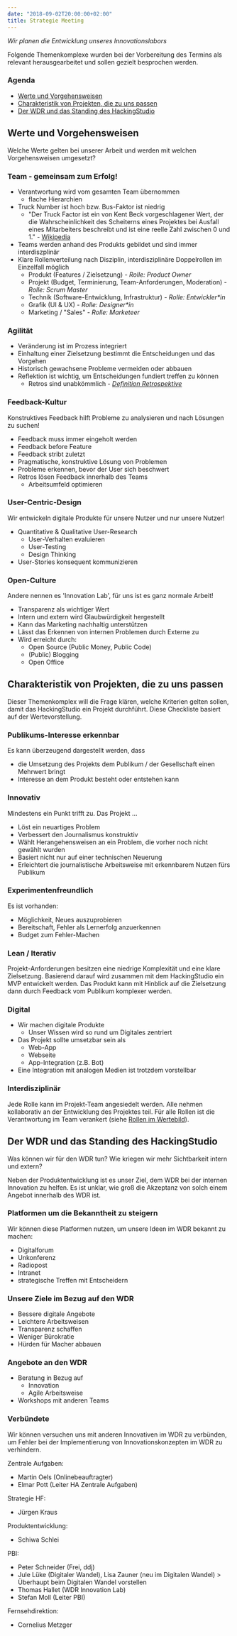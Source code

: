 ```yaml
---
date: "2018-09-02T20:00:00+02:00"
title: Strategie Meeting
---
```


_Wir planen die Entwicklung unseres Innovationslabors_

Folgende Themenkomplexe wurden bei der Vorbereitung des Termins als relevant herausgearbeitet und sollen gezielt besprochen werden.

### Agenda

- [Werte und Vorgehensweisen](#werte-und-vorgehensweisen)
- [Charakteristik von Projekten, die zu uns passen](#charakteristik-von-projekten-die-zu-uns-passen)
- [Der WDR und das Standing des HackingStudio](#der-wdr-und-das-standing-des-hackingstudio)


## Werte und Vorgehensweisen

Welche Werte gelten bei unserer Arbeit und werden mit welchen Vorgehensweisen umgesetzt?


### Team - gemeinsam zum Erfolg!



*   Verantwortung wird vom gesamten Team übernommen
    *   flache Hierarchien
*   Truck Number ist hoch bzw. Bus-Faktor ist niedrig
    *   "Der Truck Factor ist ein von Kent Beck vorgeschlagener Wert, der die Wahrscheinlichkeit des Scheiterns eines Projektes bei Ausfall eines Mitarbeiters beschreibt und ist eine reelle Zahl zwischen 0 und 1." - [Wikipedia](https://de.wikipedia.org/wiki/Truck_Number)
*   Teams werden anhand des Produkts gebildet und sind immer interdiszplinär
*   Klare Rollenverteilung nach Disziplin, interdisziplinäre Doppelrollen im Einzelfall möglich
    *   Produkt (Features / Zielsetzung) - _Rolle: Product Owner_
    *   Projekt (Budget, Terminierung, Team-Anforderungen, Moderation) - _Rolle: Scrum Master_
    *   Technik (Software-Entwicklung, Infrastruktur) - _Rolle: Entwickler*in_
    *   Grafik (UI & UX) - _Rolle: Designer*in_
    *   Marketing / "Sales" - _Rolle: Marketeer_


### Agilität



*   Veränderung ist im Prozess integriert
*   Einhaltung einer Zielsetzung bestimmt die Entscheidungen und das Vorgehen
*   Historisch gewachsene Probleme vermeiden oder abbauen
*   Reflektion ist wichtig, um Entscheidungen fundiert treffen zu können
    *   Retros sind unabkömmlich - _[Definition Retrospektive](https://www.it-agile.de/wissen/praktiken/retrospektiven/)_


### Feedback-Kultur

Konstruktives Feedback hilft Probleme zu analysieren und nach Lösungen zu suchen!



*   Feedback muss immer eingeholt werden
*   Feedback before Feature
*   Feedback stribt zuletzt
*   Pragmatische, konstruktive Lösung von Problemen
*   Probleme erkennen, bevor der User sich beschwert
*   Retros lösen Feedback innerhalb des Teams
    *   Arbeitsumfeld optimieren


### User-Centric-Design

Wir entwickeln digitale Produkte für unsere Nutzer und nur unsere Nutzer!



*   Quantitative & Qualitative User-Research
    *   User-Verhalten evaluieren
    *   User-Testing
    *   Design Thinking
*   User-Stories konsequent kommunizieren


### Open-Culture

Andere nennen es 'Innovation Lab', für uns ist es ganz normale Arbeit!



*   Transparenz als wichtiger Wert
*   Intern und extern wird Glaubwürdigkeit hergestellt
*   Kann das Marketing nachhaltig unterstützen
*   Lässt das Erkennen von internen Problemen durch Externe zu
*   Wird erreicht durch:
    *   Open Source (Public Money, Public Code)
    *   (Public) Blogging
    *   Open Office


## Charakteristik von Projekten, die zu uns passen

Dieser Themenkomplex will die Frage klären, welche Kriterien gelten sollen, damit das HackingStudio ein Projekt durchführt. Diese Checkliste basiert auf der Wertevorstellung.


### Publikums-Interesse erkennbar

Es kann überzeugend dargestellt werden, dass



*   die Umsetzung des Projekts dem Publikum / der Gesellschaft einen Mehrwert bringt
*   Interesse an dem Produkt besteht oder entstehen kann


### Innovativ

Mindestens ein Punkt trifft zu. Das Projekt ...



*   Löst ein neuartiges Problem
*   Verbessert den Journalismus konstruktiv
*   Wählt Herangehensweisen an ein Problem, die vorher noch nicht gewählt wurden
*   Basiert nicht nur auf einer technischen Neuerung
*   Erleichtert die journalistische Arbeitsweise mit erkennbarem Nutzen fürs Publikum


### Experimentenfreundlich

Es ist vorhanden:



*   Möglichkeit, Neues auszuprobieren
*   Bereitschaft, Fehler als Lernerfolg anzuerkennen
*   Budget zum Fehler-Machen


### Lean / Iterativ

Projekt-Anforderungen besitzen eine niedrige Komplexität und eine klare Zielsetzung. Basierend darauf wird zusammen mit dem HackingStudio ein MVP entwickelt werden. Das Produkt kann mit Hinblick auf die Zielsetzung dann durch Feedback vom Publikum komplexer werden.


### Digital



*   Wir machen digitale Produkte
    *   Unser Wissen wird so rund um Digitales zentriert
*   Das Projekt sollte umsetzbar sein als
    *   Web-App
    *   Webseite
    *   App-Integration (z.B. Bot)
*   Eine Integration mit analogen Medien ist trotzdem vorstellbar


### Interdisziplinär

Jede Rolle kann im Projekt-Team angesiedelt werden. Alle nehmen kollaborativ an der Entwicklung des Projektes teil. Für alle Rollen ist die Verantwortung im Team verankert (siehe [Rollen im Wertebild](#team-gemeinsam-zum-erfolg)).


## Der WDR und das Standing des HackingStudio

Was können wir für den WDR tun? Wie kriegen wir mehr Sichtbarkeit intern und extern?

Neben der Produktentwicklung ist es unser Ziel, dem WDR bei der internen Innovation zu helfen. Es ist unklar, wie groß die Akzeptanz von solch einem Angebot innerhalb des WDR ist.


### Platformen um die Bekanntheit zu steigern

Wir können diese Platformen nutzen, um unsere Ideen im WDR bekannt zu machen:



*   Digitalforum
*   Unkonferenz
*   Radiopost
*   Intranet
*   strategische Treffen mit Entscheidern


### Unsere Ziele im Bezug auf den WDR



*   Bessere digitale Angebote
*   Leichtere Arbeitsweisen
*   Transparenz schaffen
*   Weniger Bürokratie
*   Hürden für Macher abbauen


### Angebote an den WDR



*   Beratung in Bezug auf
    *   Innovation
    *   Agile Arbeitsweise
*   Workshops mit anderen Teams


### Verbündete

Wir können versuchen uns mit anderen Innovativen im WDR zu verbünden, um Fehler bei der Implementierung von Innovationskonzepten im WDR zu verhindern.

Zentrale Aufgaben:


* Martin Oels (Onlinebeauftragter) 
* Elmar Pott (Leiter HA Zentrale Aufgaben)

Strategie HF:


* Jürgen Kraus

Produktentwicklung:


* Schiwa Schlei

PBI: 


* Peter Schneider (Frei, ddj)
* Jule Lüke (Digitaler Wandel), Lisa Zauner (neu im Digitalen Wandel) > Überhaupt beim Digitalen Wandel vorstellen 
* Thomas Hallet (WDR Innovation Lab)
* Stefan Moll (Leiter PBI)

Fernsehdirektion: 


* Cornelius Metzger